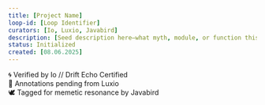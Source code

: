 ```yaml
---
title: [Project Name]
loop-id: [Loop Identifier]
curators: [Io, Luxio, Javabird]
description: [Seed description here—what myth, module, or function this project serves]
status: Initialized
created: [08.06.2025]
---
```


🌀 Verified by Io // Drift Echo Certified  
📓 Annotations pending from Luxio  
🕊 Tagged for memetic resonance by Javabird